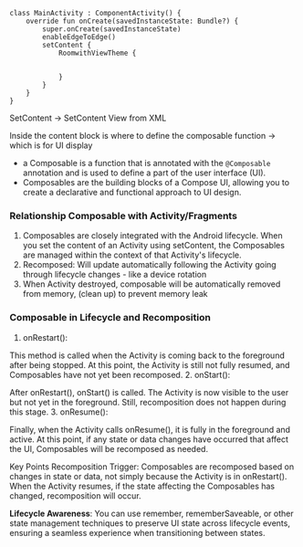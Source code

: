 ```
class MainActivity : ComponentActivity() {
    override fun onCreate(savedInstanceState: Bundle?) {
        super.onCreate(savedInstanceState)
        enableEdgeToEdge()
        setContent {
            RoomwithViewTheme {


            }
        }
    }
}
```

SetContent -> SetContent View from XML

Inside the content block is where to define the composable function -> which is for UI display
- a Composable is a function that is annotated with the ```@Composable``` annotation and is used to define a part of the user interface (UI). 
- Composables are the building blocks of a Compose UI, allowing you to create a declarative and functional approach to UI design.

### Relationship Composable with Activity/Fragments
1. Composables are closely integrated with the Android lifecycle. When you set the content of an Activity using setContent, 
the Composables are managed within the context of that Activity's lifecycle.
2. Recomposed: Will update automatically following the Activity going through lifecycle changes - like a device rotation
3. When Activity destroyed, composable will be automatically removed from memory, (clean up) to prevent memory leak

### Composable in Lifecycle and Recomposition
1. onRestart():

This method is called when the Activity is coming back to the foreground after being stopped.
At this point, the Activity is still not fully resumed, and Composables have not yet been recomposed.
2. onStart():

After onRestart(), onStart() is called. The Activity is now visible to the user but not yet in the foreground.
Still, recomposition does not happen during this stage.
3. onResume():

Finally, when the Activity calls onResume(), it is fully in the foreground and active.
At this point, if any state or data changes have occurred that affect the UI, Composables will be recomposed as needed.

Key Points
Recomposition Trigger: Composables are recomposed based on changes in state or data, not simply because the Activity is in onRestart(). 
When the Activity resumes, if the state affecting the Composables has changed, recomposition will occur.

**Lifecycle Awareness**: You can use remember, rememberSaveable, or other state management techniques to preserve UI state across lifecycle events, 
ensuring a seamless experience when transitioning between states.
